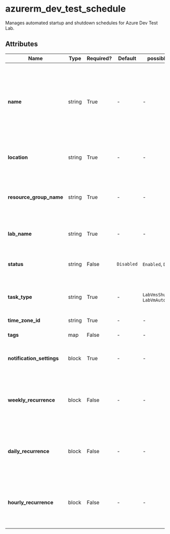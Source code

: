 # azurerm_dev_test_schedule

Manages automated startup and shutdown schedules for Azure Dev Test Lab.

## Attributes

| Name | Type | Required? | Default  | possible values | Description |
| ---- | ---- | --------- | -------- | ----------- | ----------- |
| **name** | string | True | -  |  -  | The name of the dev test lab schedule. Valid value for name depends on the `task_type`. For instance for task_type `LabVmsStartupTask` the name needs to be `LabVmAutoStart`. Changing this forces a new resource to be created. | 
| **location** | string | True | -  |  -  | The location where the schedule is created. Changing this forces a new resource to be created. | 
| **resource_group_name** | string | True | -  |  -  | The name of the resource group in which to create the dev test lab schedule. Changing this forces a new resource to be created. | 
| **lab_name** | string | True | -  |  -  | The name of the dev test lab. Changing this forces a new resource to be created. | 
| **status** | string | False | `Disabled`  |  `Enabled`, `Disabled`  | The status of this schedule. Possible values are `Enabled` and `Disabled`. Defaults to `Disabled`. | 
| **task_type** | string | True | -  |  `LabVmsShutdownTask`, `LabVmAutoStart`  | The task type of the schedule. Possible values include `LabVmsShutdownTask` and `LabVmAutoStart`. | 
| **time_zone_id** | string | True | -  |  -  | The time zone ID (e.g. Pacific Standard time). | 
| **tags** | map | False | -  |  -  | A mapping of tags to assign to the resource. | 
| **notification_settings** | block | True | -  |  -  | The notification setting of a schedule. A `notification_settings` block. | 
| **weekly_recurrence** | block | False | -  |  -  | The properties of a weekly schedule. If the schedule occurs only some days of the week, specify the weekly recurrence. A `weekly_recurrence` block. | 
| **daily_recurrence** | block | False | -  |  -  | The properties of a daily schedule. If the schedule occurs once each day of the week, specify the daily recurrence. A `daily_recurrence` block. | 
| **hourly_recurrence** | block | False | -  |  -  | The properties of an hourly schedule. If the schedule occurs multiple times a day, specify the hourly recurrence. A `hourly_recurrence` block. | 

